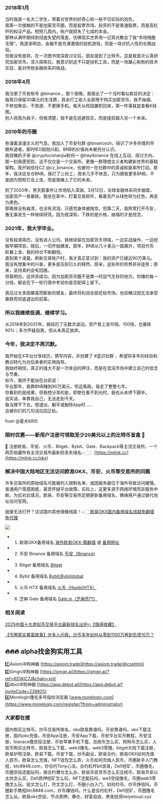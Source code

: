 ### 2018年1月
当时我是一名大二学生，带着对世界的好奇心和一些不切实际的抱负。  
我第一次接触的不是加密货币圈，而是股票市场。投资的不是普通股票，而是高杠杆的权证产品。短短几周内，账户就损失了七成的本金。  
那种从满怀期待到彻底失望的落差，仿佛现实世界用一记耳光教会了我“市场残酷无情”。我逐渐明白，金融不是充满激情的投机游戏，而是一场对抗人性的长期战役。  
但我没有放弃。在一次图书馆深夜讨论后，朋友提到了比特币。这是我首次认真研究加密货币。深入探索后，我意识到这不只是投机工具，而是一场雄心勃勃的技术实验，是对传统金融体系的挑战。

### 2018年4月
我注册了币安账号 @binance 。那个夜晚，我做出了一个当时看似疯狂的决定：每周只保留30美元的生活费，其余打工收入全部用于购买加密货币。我不抽烟、不参加聚会、不旅游、不更换手机。每天从校园兼职回来，第一件事就是查看K线图。  
别人视我为疯子，但我清楚，我不是在逃避现实，而是提前踏入另一个未来。

### 2019年的币圈
弥漫着浪漫主义的气息。我加入了币安社群 @binancezh，结识了许多热情的早期布道者。那时IEO刚刚兴起，BNB的价值尚未被充分认识。  
我目睹奶子哥 @cryptocishanjia和何一 @heyibinance 在线上互动、探讨方向，那一刻我感受到，这不仅仅是一个交易所，更像一群理想主义者构建新世界的基础架构。我开始信任CZ @cz_binance，也被何一在社群中的真诚和直率所打动。那年，我决定全仓BNB。我打了三份工，周末几乎不休息，只为换取更多BNB。不是因为预知它会上涨，而是我赌上了它的未来。

到了2020年，黑天鹅事件让市场陷入深渊。3月12日，全球金融体系同步崩盘，加密资产一夜暴跌。我坐在家中，盯着交易软件，看着资产从绿色转为红色，再变为黑色。  
那晚我没有崩溃，也没有流泪。只感觉身体被掏空。但第二天，我照常打开币安，像无事发生一样继续研究。因为我深知，下跌的是价格，崩塌的才是信念。

### 2021年，我大学毕业。
没有投递简历，没有进入公司。我继续留在加密货币领域，一边实战操作，一边挖掘早期项目。随后，一切开始爆发。那年，BNB从几十美元一路飙升，项目代币轮番上涨，我的持仓不断翻倍。  
直到某个凌晨，刷新交易账户时，我才真正意识到：我的资产已接近90万美元。我没有想象中的兴奋，更多是压抑已久的释然。原来，这些年的煎熬并非徒劳；原来，坚持真的会有回报。  
但我明白，这并非成功。因为加密货币圈不是靠一时运气生存的地方。你赚的每一分钱，都会在下一轮行情中考验你是否配得上留下。  

我见过太多因暴富而膨胀的朋友，最终将利润全部还给市场。也目睹过因无法承受暴跌而彻底退出的前辈。  

### 所以我继续低调、继续学习。  
从2018年到2025年，我经历了无数次波动。资产曾上涨10倍、100倍，也暴跌90%；多次怀疑自我，但从未真正放弃。  

### 今年，我决定不再沉默。  
我开始在X平台分享经历，撰写内容，并创建了 #蓝识社群 ，希望将多年的经验和教训转化为对后来者的实用指导。  
我始终相信，真正的强大不是一次幸运的押注，而是在混沌市场中建立自己的信念与节奏。  
如今，我终于能站在台前说：  
毕业那年，我靠BNB赚到90万美元，但这条路，我走了整整七年。  
你看到的是结果，但我想分享的是，即使在看不到光时，我也从未停下脚步。  
说实话，单靠我自己，无法走到今天。  
每当撑不下去，想退出、躺平或删除App时……  
总被你们的几句话拉回正轨。  

from @夏木KRIS  

### 限时优惠——新用户注册可领取至少20美元以上的比特币盲盒 🎁  
🎁 注册欧易、币安、火币、Bitget、Bybit、Gate、Backpack等主流交易所，一个网页收藏所有主流交易所最新防丢失域名👉🏻： [https://mlink.cc](https://mlink.cc/okx)  

### 解决中国大陆地区无法访问欧易OKX、币安、火币等交易所的问题  
许多交易所的原始域名可能被列入限制名单，或因服务器位于海外导致访问缓慢。普通用户常感困惑，甚至怀疑平台故障。实际上，这更多源于网络环境而非服务中断。为应对此情况，欧易、币安等交易所定期更新备用域名，确保用户通过替代地址访问官网。  

链接无法打开？试试国内其他镜像线路！👉🏻 [欧易OKX国内备用域名线路免翻墙免代理](https://vlink.cc/okxcn)  

[![](https://307e939.webp.li/20250812124552161.png)](https://vlink.cc/okxcn)  

- 1. 欧易OKX备用域名 [海外欧易OKX-需翻墙](https://www.okx.com/join/74873351) 或 [备用网址](https://www.oucnyi.net/zh-hans/join/74873351)  
- 2. 币安 Binance 备用域名 [币安（Binance)](https://accounts.binance.com/zh-CN/register?ref=36457687)  
- 3. Bitget 备用域名 [Bitget](https://www.bitget.com/zh-CN/referral/register?from=referral&clacCode=VRNEYUTR)  
- 4. Bybit 备用域名 [Bybit/Bybitglobal](https://www.bybitglobal.com/zh-MY/invite/?ref=VMKORMM)  
- 5. 火币 HTX 备用域名 [火币（Huobi/HTX）](https://www.htx.com/invite/zh-cn/1f?invite_code=whf45223)  
- 6. 芝麻 Gate 备用域名 [Gate.io（芝麻开门）](https://www.gate.io/zh/signup?ref_type=103&ref=A1ERAQ)  

### 相关阅读  
[2025中国十大虚拟币交易平台最新排名出炉🔥【值得收藏】](https://btc8848.com/top-10-exchanges/)  

[【币圈真实暴富故事】许多人问我，炒币多年如何从零到1100万再到负债10万？](https://heiyetouzi.xyz/biquanstory001/)  

## 🔥🔥🔥 alpha找金狗实用工具  
1️⃣Axiom冲狗神器 [https://axiom.trade](https://axiom.trade/@csshtml)  
2️⃣Gmgn冲狗神器 [https://gmgn.ai](https://gmgn.ai/?ref=6S1AIC7J&chain=sol)  
3️⃣dbot冲狗神器 [https://app.debot.ai](https://app.debot.ai?inviteCode=239825)  
4️⃣Morelogin撸毛多号指纹浏览器 [www.morelogin.com](https://www.morelogin.com/register/?from=administrator)  

### 大家都在搜  
国内购买比特币，炒币交易所排名，okx欧易靠谱吗，币安靠谱吗，okx下载注册，国内okx充值，币安App注册，币安App下载，币安平台买币教程，币安注册，bianace撸空投注册，币安苹果手机下载，总统币怎么买，狗狗币怎么买，人民币购买比特币，欧易怎么下载，web3撸毛，web3零撸，bitget大陆下载注册，欧易护照注册，欧易下载，币安下载，炒币副业，欧易合约，欧易OKX如何充值人民币，欧易怎么充值，NFT钱包怎么弄，火币如何充值人民币，币圈新手入门教程，btc8848.com，炒合约Tony心法，合约杠杆bit浪浪，Defi挖矿，币圈撸毛，币圈空投还能玩吗，做合约爆仓怎么办，欧易币安货币怎么买总统币，欧易币安以太坊怎么买，Defi质押挖矿怎么玩，NFT还能玩吗，we3空投撸毛，币圈web3零撸怎么玩，铭文怎么打，符文怎么打，币圈小白入门，如何炒币，炒币挣钱吗，币圈新手教程btc8848.com，炒币赚钱吗，什么是合约杠杆，Defi挖矿，币圈撸毛怎么玩，欧易okx空投，节点质押，爆仓，财富自由，黑夜投资heiyetouzi.xyz